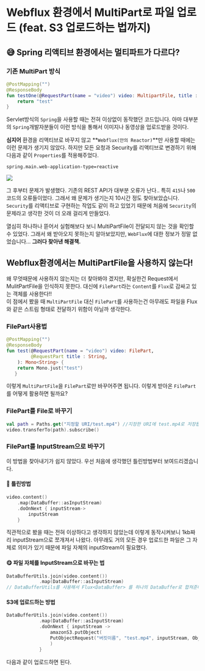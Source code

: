 # Webflux 환경에서 MultiPart로 파일 업로드 (feat. S3 업로드하는 법까지)

## 😅 Spring 리액티브 환경에서는 멀티파트가 다르다? <a href="#spring" id="spring"></a>

### 기존 MultiPart 방식 <a href="#multipart" id="multipart"></a>

```kotlin
@PostMapping("")
@ResponseBody
fun testOne(@RequestPart(name = "video") video: MultipartFile, title : String): String {
    return "test"
}
```

Servlet방식의 `Spring`을 사용할 때는 전혀 이상없이 동작했던 코드입니다. 아마 대부분의 `Spring`개발자분들이 이런 방식을 통해서 이미지나 동영상을 업로드받을 것이다.

**심지어** 환경을 리액티브로 바꾸지 않고 **`Webflux(안의 Reactor)`**만 사용할 때에는 이런 문제가 생기지 않았다. 하지만 모든 요청과 Security를 리액티브로 변경하기 위해 다음과 같이 `Properties`를 적용해주었다.

```
spring.main.web-application-type=reactive
```

![](https://velog.velcdn.com/images/van1164/post/44d2dd23-da3d-4556-a4b3-1d1dce294205/image.png)

그 후부터 문제가 발생했다. 기존의 REST API가 대부분 오류가 난다.. 특히 `415`나 `500` 코드의 오류들이었다. 그래서 왜 문제가 생기는지 10시간 정도 찾아보았습니다. `Security`를 리액티브로 구현하는 작업도 같이 하고 있었기 때문에 처음에 `Security`의 문제라고 생각한 것이 더 오래 걸리게 만들었다.

열심히 하나하나 뜯어서 실험해보다 보니 MultiPartFile이 전달되지 않는 것을 확인할 수 있었다. 그래서 왜 받아오지 못하는지 알아보았지만, `WebFlux`에 대한 정보가 정말 없었습니다... **그러다 찾아낸 해결책.**

## Webflux환경에서는 MultiPartFile을 사용하지 않는다! <a href="#webflux-multipartfile" id="webflux-multipartfile"></a>

왜 무엇때문에 사용하지 않는지는 더 찾아봐야 겠지만, 확실한건 Request에서 MulitPartFile을 인식하지 못한다. 대신에 `FilePart`라는 `Content`를 `Flux`로 감싸고 있는 객체를 사용한다!!\
이 점에서 봤을 때 `MultiPartFile` 대신 `FilePart`를 사용하는건 아무래도 파일을 Flux와 같은 스트림 형태로 전달하기 위함이 아닐까 생각한다.

### FilePart사용법 <a href="#filepart" id="filepart"></a>

```kotlin
@PostMapping("")
@ResponseBody
fun test(@RequestPart(name = "video") video: FilePart,
         @RequestPart title : String,
    ): Mono<String> {
    return Mono.just("test")
   }
```

이렇게 `MultiPartFile`을 `FilePart`로만 바꾸어주면 됩니다. 이렇게 받아온 `FilePart`를 어떻게 활용하면 될까요?

### FilePart를 File로 바꾸기 <a href="#filepart-file" id="filepart-file"></a>

```kotlin
val path = Paths.get("지정할 URI/test.mp4") //지정한 URI에 test.mp4로 저장됩니다.
video.transferTo(path).subscribe()
```

### FilePart를 InputStream으로 바꾸기 <a href="#filepart-inputstream" id="filepart-inputstream"></a>

이 방법을 찾아내기가 쉽지 않았다. 우선 처음에 생각했던 틀린방법부터 보여드리겠습니다.

#### 🤬 틀린방법 <a href="#undefined" id="undefined"></a>

```kotlin
video.content()
    .map(DataBuffer::asInputStream)
    .doOnNext { inputStream->
        inputStream
    }
```

직관적으로 봤을 때는 전혀 이상하다고 생각하지 않았는데 이렇게 동작시켜보니 1kb짜리 inputStream으로 쪼개져서 나왔다. 아무래도 거의 모든 경우 업로드한 파일은 그 자체로 의미가 있기 때문에 파일 자체의 inputStream이 필요했다.

#### 😋 파일 자체를 InputStream으로 바꾸는 법 <a href="#inputstream" id="inputstream"></a>

```kotlin
DataBufferUtils.join(video.content())
			.map(DataBuffer::asInputStream)
// DataBufferUtils를 사용해서 Flux<DataBuffer> 를 하나의 DataBuffer로 합쳐준다.
```

#### S3에 업로드하는 방법 <a href="#s3" id="s3"></a>

```kotlin
DataBufferUtils.join(video.content())
            .map(DataBuffer::asInputStream)
            .doOnNext { inputStream ->
                amazonS3.putObject(
                PutObjectRequest("버킷이름", "test.mp4", inputStream, ObjectMetadata())
                )
            }
```

다음과 같이 업로드하면 된다.
